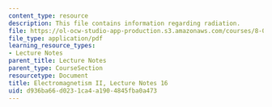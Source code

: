 ```yaml
---
content_type: resource
description: This file contains information regarding radiation.
file: https://ol-ocw-studio-app-production.s3.amazonaws.com/courses/8-07-electromagnetism-ii-fall-2012/d936ba66d0231ca4a1904845fba0a473_MIT8_07F12_ln16.pdf
file_type: application/pdf
learning_resource_types:
- Lecture Notes
parent_title: Lecture Notes
parent_type: CourseSection
resourcetype: Document
title: Electromagnetism II, Lecture Notes 16
uid: d936ba66-d023-1ca4-a190-4845fba0a473
---
```

